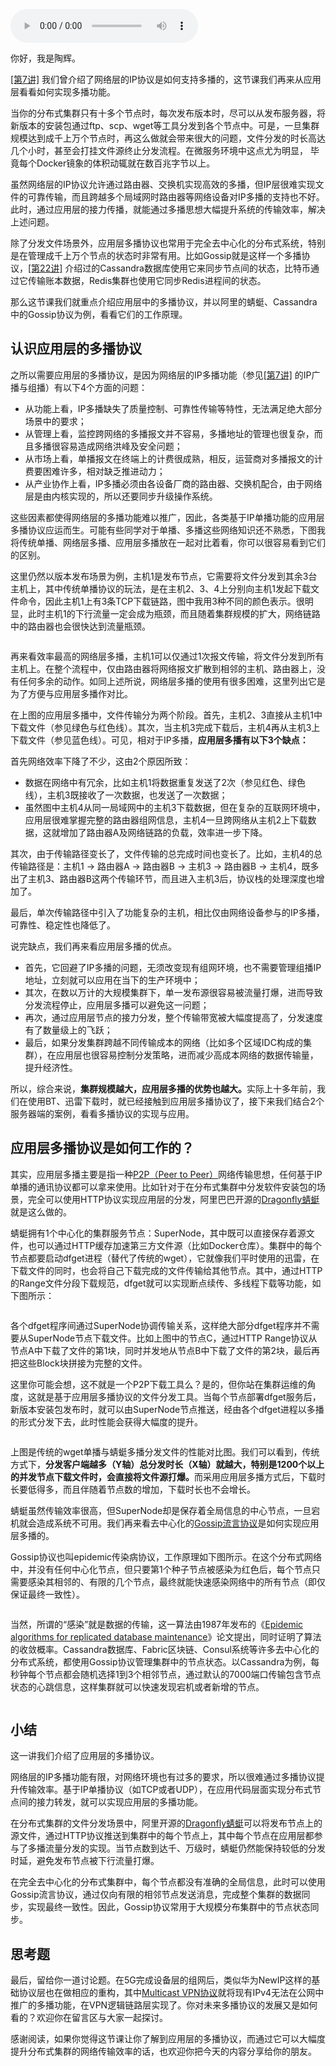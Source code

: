 <audio title="26 _ 应用层多播：如何快速地分发内容？" src="https://static001.geekbang.org/resource/audio/3f/37/3feb9595eea01aa4e439c2eec0828a37.mp3" controls="controls"></audio> 
<p>你好，我是陶辉。</p><p><a href="https://time.geekbang.org/column/article/235302">[第7讲]</a> 我们曾介绍了网络层的IP协议是如何支持多播的，这节课我们再来从应用层看看如何实现多播功能。</p><p>当你的分布式集群只有十多个节点时，每次发布版本时，尽可以从发布服务器，将新版本的安装包通过ftp、scp、wget等工具分发到各个节点中。可是，一旦集群规模达到成千上万个节点时，再这么做就会带来很大的问题，文件分发的时长高达几个小时，甚至会打挂文件源终止分发流程。在微服务环境中这点尤为明显， 毕竟每个Docker镜象的体积动辄就在数百兆字节以上。</p><p>虽然网络层的IP协议允许通过路由器、交换机实现高效的多播，但IP层很难实现文件的可靠传输，而且跨越多个局域网时路由器等网络设备对IP多播的支持也不好。此时，通过应用层的接力传播，就能通过多播思想大幅提升系统的传输效率，解决上述问题。</p><p>除了分发文件场景外，应用层多播协议也常用于完全去中心化的分布式系统，特别是在管理成千上万个节点的状态时非常有用。比如Gossip就是这样一个多播协议，<a href="https://time.geekbang.org/column/article/254600">[第22讲]</a> 介绍过的Cassandra数据库使用它来同步节点间的状态，比特币通过它传输账本数据，Redis集群也使用它同步Redis进程间的状态。</p><p>那么这节课我们就重点介绍应用层中的多播协议，并以阿里的蜻蜓、Cassandra中的Gossip协议为例，看看它们的工作原理。</p><!-- [[[read_end]]] --><h2>认识应用层的多播协议</h2><p>之所以需要应用层的多播协议，是因为网络层的IP多播功能（参见<a href="https://time.geekbang.org/column/article/235302">[第7讲]</a> 的IP广播与组播）有以下4个方面的问题：</p><ul>
<li>从功能上看，IP多播缺失了质量控制、可靠性传输等特性，无法满足绝大部分场景中的要求；</li>
<li>从管理上看，监控跨网络的多播报文并不容易，多播地址的管理也很复杂，而且多播很容易造成网络洪峰及安全问题；</li>
<li>从市场上看，单播报文在终端上的计费很成熟，相反，运营商对多播报文的计费要困难许多，相对缺乏推进动力；</li>
<li>从产业协作上看，IP多播必须由各设备厂商的路由器、交换机配合，由于网络层是由内核实现的，所以还要同步升级操作系统。</li>
</ul><p>这些因素都使得网络层的多播功能难以推广，因此，各类基于IP单播功能的应用层多播协议应运而生。可能有些同学对于单播、多播这些网络知识还不熟悉，下图我将传统单播、网络层多播、应用层多播放在一起对比着看，你可以很容易看到它们的区别。</p><p>这里仍然以版本发布场景为例，主机1是发布节点，它需要将文件分发到其余3台主机上，其中传统单播协议的玩法，是在主机2、3、4上分别向主机1发起下载文件命令，因此主机1上有3条TCP下载链路，图中我用3种不同的颜色表示。很明显，此时主机1的下行流量一定会成为瓶颈，而且随着集群规模的扩大，网络链路中的路由器也会很快达到流量瓶颈。</p><p><img src="https://static001.geekbang.org/resource/image/34/7a/3457fac0f6811d21357188c48fe5867a.png" alt=""></p><p>再来看效率最高的网络层多播，主机1可以仅通过1次报文传输，将文件分发到所有主机上。在整个流程中，仅由路由器将网络报文扩散到相邻的主机、路由器上，没有任何多余的动作。如同上述所说，网络层多播的使用有很多困难，这里列出它是为了方便与应用层多播作对比。</p><p>在上图的应用层多播中，文件传输分为两个阶段。首先，主机2、3直接从主机1中下载文件（参见绿色与红色线）。其次，当主机3完成下载后，主机4再从主机3上下载文件（参见蓝色线）。可见，相对于IP多播，<strong>应用层多播有以下3个缺点：</strong></p><p>首先网络效率下降了不少，这由2个原因所致：</p><ul>
<li>数据在网络中有冗余，比如主机1将数据重复发送了2次（参见红色、绿色线），主机3既接收了一次数据，也发送了一次数据；</li>
<li>虽然图中主机4从同一局域网中的主机3下载数据，但在复杂的互联网环境中，应用层很难掌握完整的路由器组网信息，主机4一旦跨网络从主机2上下载数据，这就增加了路由器A及网络链路的负载，效率进一步下降。</li>
</ul><p>其次，由于传输路径变长了，文件传输的总完成时间也变长了。比如，主机4的总传输路径是：主机1 -&gt; 路由器A -&gt; 路由器B -&gt; 主机3 -&gt; 路由器B -&gt; 主机4，既多出了主机3、路由器B这两个传输环节，而且进入主机3后，协议栈的处理深度也增加了。</p><p>最后，单次传输路径中引入了功能复杂的主机，相比仅由网络设备参与的IP多播，可靠性、稳定性也降低了。</p><p>说完缺点，我们再来看应用层多播的优点。</p><ul>
<li>首先，它回避了IP多播的问题，无须改变现有组网环境，也不需要管理组播IP地址，立刻就可以应用在当下的生产环境中；</li>
<li>其次，在数以万计的大规模集群下，单一发布源很容易被流量打爆，进而导致分发流程停止，应用层多播可以避免这一问题；</li>
<li>再次，通过应用层节点的接力分发，整个传输带宽被大幅度提高了，分发速度有了数量级上的飞跃；</li>
<li>最后，如果分发集群跨越不同传输成本的网络（比如多个区域IDC构成的集群），在应用层也很容易控制分发策略，进而减少高成本网络的数据传输量，提升经济性。</li>
</ul><p>所以，综合来说，<strong>集群规模越大，应用层多播的优势也越大。</strong>实际上十多年前，我们在使用BT、迅雷下载时，就已经接触到应用层多播协议了，接下来我们结合2个服务器端的案例，看看多播协议的实现与应用。</p><h2>应用层多播协议是如何工作的？</h2><p>其实，应用层多播主要是指一种<a href="https://zh.wikipedia.org/wiki/%E5%B0%8D%E7%AD%89%E7%B6%B2%E8%B7%AF">P2P（Peer to Peer）</a>网络传输思想，任何基于IP单播的通讯协议都可以拿来使用。比如针对于在分布式集群中分发软件安装包的场景，完全可以使用HTTP协议实现应用层的分发，阿里巴巴开源的<a href="https://github.com/DarLiner/Dragonfly">Dragonfly蜻蜓</a>就是这么做的。</p><p>蜻蜓拥有1个中心化的集群服务节点：SuperNode，其中既可以直接保存着源文件，也可以通过HTTP缓存加速第三方文件源（比如Docker仓库）。集群中的每个节点都要启动dfget进程（替代了传统的wget），它就像我们平时使用的迅雷，在下载文件的同时，也会将自己下载完成的文件传输给其他节点。其中，通过HTTP的Range文件分段下载规范，dfget就可以实现断点续传、多线程下载等功能，如下图所示：</p><p><a href="https://github.com/DarLiner/Dragonfly/blob/master/docs/zh/architecture.md"><img src="https://static001.geekbang.org/resource/image/2f/00/2fbba7f194bd3bcabded582467056700.png" alt="" title="图片及下图来源：https://github.com/DarLiner/Dragonfly/blob/master/docs/zh/architecture.md"></a></p><p>各个dfget程序间通过SuperNode协调传输关系，这样绝大部分dfget程序并不需要从SuperNode节点下载文件。比如上图中的节点C，通过HTTP Range协议从节点A中下载了文件的第1块，同时并发地从节点B中下载了文件的第2块，最后再把这些Block块拼接为完整的文件。</p><p>这里你可能会想，这不就是一个P2P下载工具么？是的，但你站在集群运维的角度，这就是基于应用层多播协议的文件分发工具。当每个节点部署dfget服务后，新版本安装包发布时，就可以由SuperNode节点推送，经由各个dfget进程以多播的形式分发下去，此时性能会获得大幅度的提升。</p><p><img src="https://static001.geekbang.org/resource/image/36/82/36de22b49038a6db2b8bc7ce953e5c82.png" alt=""></p><p>上图是传统的wget单播与蜻蜓多播分发文件的性能对比图。我们可以看到，传统方式下，<strong>分发客户端越多（Y轴）总分发时长（X轴）就越大，特别是1200个以上的并发节点下载文件时，会直接将文件源打爆。</strong>而采用应用层多播方式后，下载时长要低得多，而且伴随着节点数的增加，下载时长也不会增长。</p><p>蜻蜓虽然传输效率很高，但SuperNode却是保存着全局信息的中心节点，一旦宕机就会造成系统不可用。我们再来看去中心化的<a href="https://en.wikipedia.org/wiki/Gossip_protocol">Gossip流言协议</a>是如何实现应用层多播的。</p><p>Gossip协议也叫epidemic传染病协议，工作原理如下图所示。在这个分布式网络中，并没有任何中心化节点，但只要第1个种子节点被感染为红色后，每个节点只需要感染其相邻的、有限的几个节点，最终就能快速感染网络中的所有节点（即仅保证最终一致性）。</p><p><img src="https://static001.geekbang.org/resource/image/fa/b5/fa710dc6de9aa9238fee647ffdb69eb5.gif" alt=""></p><p>当然，所谓的“感染”就是数据的传输，这一算法由1987年发布的《<a href="http://bitsavers.trailing-edge.com/pdf/xerox/parc/techReports/CSL-89-1_Epidemic_Algorithms_for_Replicated_Database_Maintenance.pdf">Epidemic algorithms for replicated database maintenance</a>》论文提出，同时证明了算法的收敛概率。Cassandra数据库、Fabric区块链、Consul系统等许多去中心化的分布式系统，都使用Gossip协议管理集群中的节点状态。以Cassandra为例，每秒钟每个节点都会随机选择1到3个相邻节点，通过默认的7000端口传输包含节点状态的心跳信息，这样集群就可以快速发现宕机或者新增的节点。</p><p><a href="https://www.linkedin.com/pulse/gossip-protocol-inside-apache-cassandra-soham-saha"><img src="https://static001.geekbang.org/resource/image/79/fe/7918df00c24e6e78122d5a70bd6bd2fe.png" alt="" title="图片来源：https://www.linkedin.com/pulse/gossip-protocol-inside-apache-cassandra-soham-saha"></a></p><h2>小结</h2><p>这一讲我们介绍了应用层的多播协议。</p><p>网络层的IP多播功能有限，对网络环境也有过多的要求，所以很难通过多播协议提升传输效率。基于IP单播协议（如TCP或者UDP），在应用代码层面实现分布式节点间的接力转发，就可以实现应用层的多播功能。</p><p>在分布式集群的文件分发场景中，阿里开源的<a href="https://github.com/DarLiner/Dragonfly">Dragonfly蜻蜓</a>可以将发布节点上的源文件，通过HTTP协议推送到集群中的每个节点上，其中每个节点在应用层都参与了多播流量分发的实现。当节点数到达千、万级时，蜻蜓仍然能保持较低的分发时延，避免发布节点被下行流量打爆。</p><p>在完全去中心化的分布式集群中，每个节点都没有准确的全局信息，此时可以使用Gossip流言协议，通过仅向有限的相邻节点发送消息，完成整个集群的数据同步，实现最终一致性。因此，Gossip协议常用于大规模分布集群中的节点状态同步。</p><h2>思考题</h2><p>最后，留给你一道讨论题。在5G完成设备层的组网后，类似华为NewIP这样的基础协议层也在做相应的重构，其中<a href="https://support.huawei.com/enterprise/en/doc/EDOC1000173015/e0de8568/overview-of-rosen-mvpn">Multicast VPN协议</a>就将现有IPv4无法在公网中推广的多播功能，在VPN逻辑链路层实现了。你对未来多播协议的发展又是如何看的？欢迎你在留言区与大家一起探讨。</p><p>感谢阅读，如果你觉得这节课让你了解到应用层的多播协议，而通过它可以大幅度提升分布式集群的网络传输效率的话，也欢迎你把今天的内容分享给你的朋友。</p>